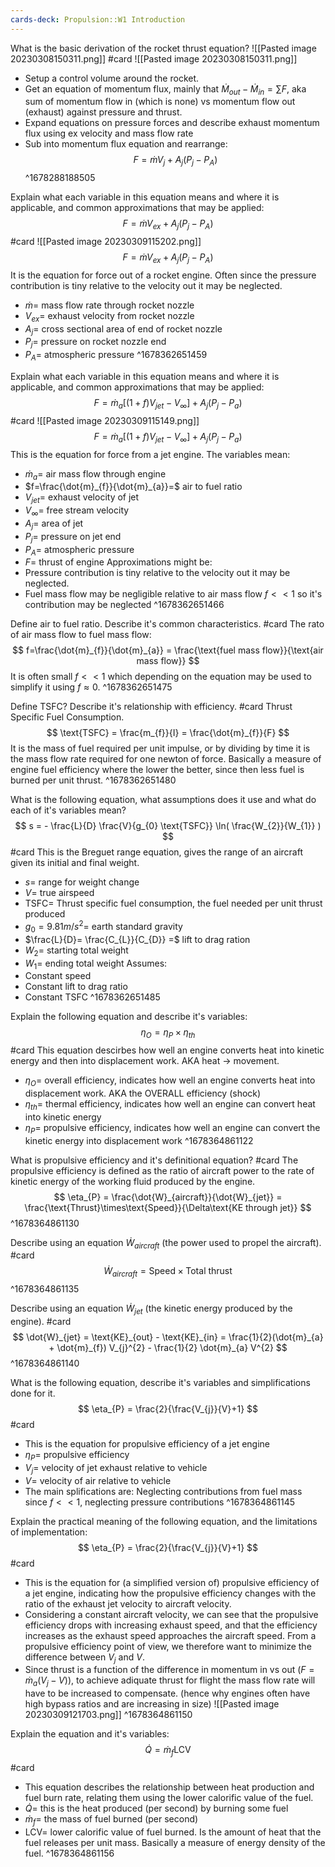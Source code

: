 ```yaml
---
cards-deck: Propulsion::W1 Introduction
---
```



What is the basic derivation of the rocket thrust equation?
![[Pasted image 20230308150311.png]]
#card 
![[Pasted image 20230308150311.png]]
- Setup a control volume around the rocket.
- Get an equation of momentum flux, mainly that $\dot{M}_{out} - \dot{M}_{in} = \sum\limits F$, aka sum of momentum flow in (which is none) vs momentum flow out (exhaust) against pressure and thrust.
- Expand equations on pressure forces and describe exhaust momentum flux using ex velocity and mass flow rate
- Sub into momentum flux equation and rearrange:
$$  F  = \dot{m} V_{j} + A_{j} (P_{j} - P_{A}) $$
^1678288188505


Explain what each variable in this equation means and where it is applicable, and common approximations that may be applied:
$$ F =  \dot{m} V_{ex} + A_{j}( P_{j} - P_{A} ) $$
#card 
![[Pasted image 20230309115202.png]]
$$ F =  \dot{m} V_{ex} + A_{j}( P_{j} - P_{A} ) $$
It is the equation for force out of a rocket engine. Often since the pressure contribution is tiny relative to the velocity out it may be neglected.
 - $\dot{m}=$  mass flow rate through rocket nozzle
 - $V_{ex}=$ exhaust velocity from rocket nozzle
 - $A_{j}=$ cross sectional area of end of rocket nozzle
 - $P_{j}=$ pressure on rocket nozzle end
 - $P_{A}=$ atmospheric pressure
^1678362651459


Explain what each variable in this equation means and where it is applicable, and common approximations that may be applied:
$$ F  = \dot{m}_{a}[(1+f) V_{jet} - V_{\infty}] + A_{j}(P_{j}-P_{a}) $$
#card 
![[Pasted image 20230309115149.png]]
$$ F  = \dot{m}_{a}[(1+f) V_{jet} - V_{\infty}] + A_{j}(P_{j}-P_{a}) $$
This is the equation for force from a jet engine. The variables mean:
 - $\dot{m}_{a}=$ air mass flow through engine
 - $f=\frac{\dot{m}_{f}}{\dot{m}_{a}}=$ air to fuel ratio
 - $V_{jet}=$ exhaust velocity of jet
 - $V_{\infty}=$ free stream velocity
 - $A_{j}=$ area of jet
 - $P_{j}=$ pressure on jet end
 - $P_{A}=$ atmospheric pressure
 - $F=$ thrust of engine
Approximations might be:
 - Pressure contribution is tiny relative to the velocity out it may be neglected.
 - Fuel mass flow may be negligible relative to air mass flow $f<<1$ so it's contribution may be neglected
^1678362651466


Define air to fuel ratio. Describe it's common characteristics.
#card 
The rato of air mass flow to fuel mass flow:
$$ f=\frac{\dot{m}_{f}}{\dot{m}_{a}} = \frac{\text{fuel mass flow}}{\text{air mass flow}} $$
It is often small $f<<1$ which depending on the equation may be used to simplify it using $f\approx0$.
^1678362651475



Define $\text{TSFC}$? Describe it's relationship with efficiency.
#card 
Thrust Specific Fuel Consumption.
$$ \text{TSFC} = \frac{m_{f}}{I} = \frac{\dot{m}_{f}}{F} $$
It is the mass of fuel required per unit impulse, or by dividing by time it is the mass flow rate required for one newton of force. Basically a measure of engine fuel efficiency where the lower the better, since then less fuel is burned per unit thrust.
^1678362651480




What is the following equation, what assumptions does it use and what do each of it's variables mean?
$$ s = - \frac{L}{D} \frac{V}{g_{0} \text{TSFC}} \ln( \frac{W_{2}}{W_{1}} ) $$
#card 
This is the Breguet range equation, gives the range of an aircraft given its initial and final weight.
 - $s=$ range for weight change
 - $V=$ true airspeed
 - $\text{TSFC}=$ Thrust specific fuel consumption, the fuel needed per unit thrust produced
 - $g_{0}=9.81m/s^2=$ earth standard gravity
 - $\frac{L}{D}= \frac{C_{L}}{C_{D}} =$ lift to drag ration
 - $W_2=$ starting total weight
 - $W_1=$ ending total weight
Assumes:
- Constant speed
- Constant lift to drag ratio
- Constant $\text{TSFC}$
^1678362651485




Explain the following equation and describe it's variables:
$$ \eta_{O} = \eta_{P} \times \eta_{th} $$
#card 
This equation descirbes how well an engine converts heat into kinetic energy and then into displacement work. AKA heat $\to$ movement.
- $\eta_{O}=$ overall efficiency, indicates how well an engine converts heat into displacement work. AKA the OVERALL efficiency (shock)
- $\eta_{th}=$ thermal efficiency, indicates how well an engine can convert heat into kinetic energy
- $\eta_{P}=$ propulsive efficiency, indicates how well an engine can convert the kinetic energy into displacement work
^1678364861122


What is propulsive efficiency and it's definitional equation?
#card 
The propulsive efficiency is defined as the ratio of aircraft power to the rate of kinetic energy of the working fluid produced by the engine.
$$ \eta_{P} = \frac{\dot{W}_{aircraft}}{\dot{W}_{jet}} = \frac{\text{Thrust}\times\text{Speed}}{\Delta\text{KE through jet}} $$
^1678364861130


Describe using an equation $\dot{W}_{aircraft}$ (the power used to propel the aircraft).
#card 
$$ \dot{W}_{aircraft} = \text{Speed} \times \text{Total thrust} $$
^1678364861135


Describe using an equation $\dot{W}_{jet}$ (the kinetic energy produced by the engine).
#card 
$$ \dot{W}_{jet} = \text{KE}_{out} - \text{KE}_{in} = \frac{1}{2}(\dot{m}_{a} + \dot{m}_{f}) V_{j}^{2} - \frac{1}{2} \dot{m}_{a} V^{2} $$
^1678364861140


What is the following equation, describe it's variables and simplifications done for it.  
$$ \eta_{P} = \frac{2}{\frac{V_{j}}{V}+1} $$
#card 
- This is the equation for propulsive efficiency of a jet engine
- $\eta_{P}=$ propulsive efficiency
- $V_{j}=$ velocity of jet exhaust relative to vehicle
- $V=$ velocity of air relative to vehicle
- The main splifications are: Neglecting contributions from fuel mass since $f<<1$, neglecting pressure contributions 
^1678364861145


Explain the practical meaning of the following equation, and the limitations of implementation:
$$ \eta_{P} = \frac{2}{\frac{V_{j}}{V}+1} $$
#card 
- This is the equation for (a simplified version of) propulsive efficiency of a jet engine, indicating how the propulsive efficiency changes with the ratio of the exhaust jet velocity to aircraft velocity.
- Considering a constant aircraft velocity, we can see that the propulsive efficiency drops with increasing exhaust speed, and that the efficiency increases as the exhaust speed approaches the aircraft speed. From a propulsive efficiency point of view, we therefore want to minimize the difference between $V_{j}$ and $V$.
- Since thrust is a function of the difference in momentum in vs out ($F=\dot{m}_{a}(V_{j} - V)$), to achieve adiquate thrust for flight the mass flow rate will have to be increased to compensate. (hence why engines often have high bypass ratios and are increasing in size)
![[Pasted image 20230309121703.png]]
^1678364861150



Explain the equation and it's variables:
$$ \dot{Q} = \dot{m}_{f} \text{LCV} $$
#card 
- This equation describes the relationship between heat production and fuel burn rate, relating them using the lower calorific value of the fuel.
- $\dot{Q}=$ this is the heat produced (per second) by burning some fuel
- $\dot{m}_{f}=$ the mass of fuel burned (per second)
- $\text{LCV}=$ lower calorific value of fuel burned. Is the amount of heat that the fuel releases per unit mass. Basically a measure of energy density of the fuel.
^1678364861156



